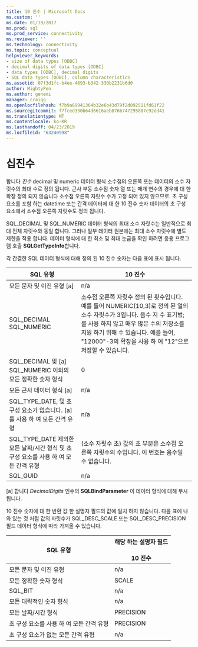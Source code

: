```yaml
---
title: 10 진수 | Microsoft Docs
ms.custom: ''
ms.date: 01/19/2017
ms.prod: sql
ms.prod_service: connectivity
ms.reviewer: ''
ms.technology: connectivity
ms.topic: conceptual
helpviewer_keywords:
- size of data types [ODBC]
- decimal digits of data types [ODBC]
- data types [ODBC], decimal digits
- SQL data types [ODBC], column characteristics
ms.assetid: 07f3d1fc-b4ee-4693-b342-330b2231b6d0
author: MightyPen
ms.author: genemi
manager: craigg
ms.openlocfilehash: f7b9a69941364b32e6b43d79f2d092511fd61f22
ms.sourcegitcommit: f7fced330b64d6616aeb8766747295807c92dd41
ms.translationtype: MT
ms.contentlocale: ko-KR
ms.lasthandoff: 04/23/2019
ms.locfileid: "63240998"
---
```

# <a name="decimal-digits"></a>십진수
합니다 *진수* decimal 및 numeric 데이터 형식 소수점의 오른쪽 또는 데이터의 소수 자릿수의 최대 수로 정의 됩니다. 근사 부동 소수점 숫자 열 또는 매개 변수의 경우에 대 한 확장 정의 되지 않습니다 소수점 오른쪽 자릿수 수가 고정 되어 있지 않으므로. 초 구성 요소를 포함 하는 datetime 또는 간격 데이터에 대 한 10 진수 숫자 데이터의 초 구성 요소에서 소수점 오른쪽 자릿수도 정의 됩니다.  
  
 SQL_DECIMAL 및 SQL_NUMERIC 데이터 형식의 최대 소수 자릿수는 일반적으로 최대 전체 자릿수와 동일 합니다. 그러나 일부 데이터 원본에는 최대 소수 자릿수에 별도 제한을 적용 합니다. 데이터 형식에 대 한 최소 및 최대 눈금을 확인 하려면 응용 프로그램 호출 **SQLGetTypeInfo**합니다.  
  
 각 간결한 SQL 데이터 형식에 대해 정의 된 10 진수 숫자는 다음 표에 표시 됩니다.  
  
|SQL 유형|10 진수|  
|--------------|--------------------|  
|모든 문자 및 이진 유형 [a]|n/a|  
|SQL_DECIMAL<br />SQL_NUMERIC|소수점 오른쪽 자릿수 정의 된 횟수입니다. 예를 들어 NUMERIC(10,3)로 정의 된 열의 소수 자릿수가 3입니다. 음수 지 수 표기법;를 사용 하지 않고 매우 많은 수의 저장소를 지원 하기 위해 수 있습니다. 예를 들어, "12000"-3의 확장을 사용 하 여 "12"으로 저장할 수 있습니다.|  
|SQL_DECIMAL 및 [a] SQL_NUMERIC 이외의 모든 정확한 숫자 형식|0|  
|모든 근사 데이터 형식 [a]|n/a|  
|SQL_TYPE_DATE, 및 초 구성 요소가 없습니다. [a]를 사용 하 여 모든 간격 유형|n/a|  
|SQL_TYPE_DATE 제외한 모든 날짜/시간 형식 및 초 구성 요소를 사용 하 여 모든 간격 유형|(소수 자릿수 초) 값의 초 부분은 소수점 오른쪽 자릿수의 수입니다. 이 번호는 음수일 수 없습니다.|  
|SQL_GUID|n/a|  
  
 [a] 합니다 *DecimalDigits* 인수의 **SQLBindParameter** 이 데이터 형식에 대해 무시 됩니다.  
  
 10 진수 숫자에 대 한 반환 값 한 설명자 필드의 값에 일치 하지 않습니다. 다음 표에 나와 있는 것 처럼 값의 자릿수가 SQL_DESC_SCALE 또는 SQL_DESC_PRECISION 필드 데이터 형식에 따라 가져올 수 있습니다.  
  
|SQL 유형|해당 하는 설명자 필드<br /><br /> 10 진수|  
|--------------|----------------------------------------------------------|  
|모든 문자 및 이진 유형|n/a|  
|모든 정확한 숫자 형식|SCALE|  
|SQL_BIT|n/a|  
|모든 대략적인 숫자 형식|n/a|  
|모든 날짜/시간 형식|PRECISION|  
|초 구성 요소를 사용 하 여 모든 간격 유형|PRECISION|  
|초 구성 요소가 없는 모든 간격 유형|n/a|
